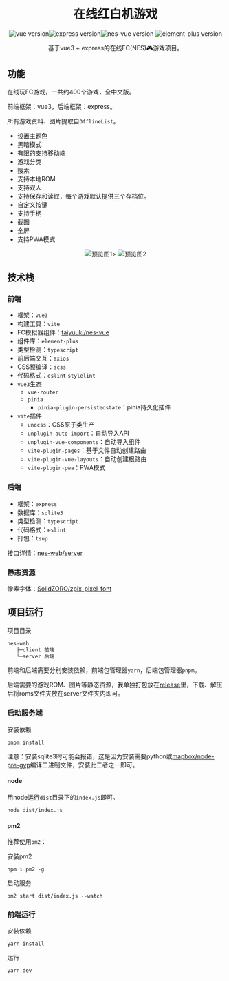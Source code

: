 <h1 align="center">在线红白机游戏</h1>

<p align="center">
<img alt="vue version" src="https://img.shields.io/github/package-json/dependency-version/taiyuuki/nes-web/vue?color=greed"><img alt="express version" src="https://img.shields.io/github/package-json/dependency-version/taiyuuki/nes-web/express"><img alt="nes-vue version" src="https://img.shields.io/github/package-json/dependency-version/taiyuuki/nes-web/nes-vue?color=red">
<img alt="element-plus version" src="https://img.shields.io/github/package-json/dependency-version/taiyuuki/nes-web/element-plus?color=lightblue">
</p>

<p align="center">
基于vue3 + express的在线FC(NES)🎮游戏项目。
</p>

## 功能

在线玩FC游戏，一共约400个游戏，全中文版。

前端框架：vue3，后端框架：express。

所有游戏资料、图片提取自`OfflineList`。

* 设置主题色
* 黑暗模式
* 有限的支持移动端
* 游戏分类
* 搜索
* 支持本地ROM
* 支持双人
* 支持保存和读取，每个游戏默认提供三个存档位。
* 自定义按键
* 支持手柄
* 截图
* 全屏
* 支持PWA模式


<p align="center">
<img alt="预览图1" src="https://s2.loli.net/2023/02/11/bu34pHWCQEeLS1f.gif" />>
<img alt="预览图2" src="https://s2.loli.net/2023/02/11/gSLpd52EnMkaTuP.gif" />
</p>

## 技术栈

### 前端

* 框架：`vue3`
* 构建工具：`vite`
* FC模拟器组件：[taiyuuki/nes-vue](https://github.com/taiyuuki/nes-vue)
* 组件库：`element-plus`
* 类型检测：`typescript`
* 前后端交互：`axios`
* CSS预编译：`scss`
* 代码格式：`eslint` `stylelint`
* `vue3`生态
  * `vue-router`
  * `pinia`
    * `pinia-plugin-persistedstate`：pinia持久化插件
* `vite`插件
  * `unocss`：CSS原子类生产
  * `unplugin-auto-import`：自动导入API
  * `unplugin-vue-components`：自动导入组件
  * `vite-plugin-pages`：基于文件自动创建路由
  * `vite-plugin-vue-layouts`：自动创建根路由
  * `vite-plugin-pwa`：PWA模式

### 后端

* 框架：`express`
* 数据库：`sqlite3`
* 类型检测：`typescript`
* 代码格式：`eslint` 
* 打包：`tsup`

接口详情：[nes-web/server](../../tree/main/server)

### 静态资源

像素字体：[SolidZORO/zpix-pixel-font](https://github.com/SolidZORO/zpix-pixel-font)

## 项目运行

项目目录

```bash
nes-web
   ├─client 前端
   └─server 后端
```

前端和后端需要分别安装依赖，前端包管理器`yarn`，后端包管理器`pnpm`。

后端需要的游戏ROM、图片等静态资源，我单独打包放在[release](../../releases/download/v0.0.1/roms.zip)里，下载、解压后将roms文件夹放在server文件夹内即可。

### 启动服务端

安装依赖

```shell
pnpm install
```

注意：安装sqlite3时可能会报错，这是因为安装需要python或[mapbox/node-pre-gyp](https://github.com/mapbox/node-pre-gyp)编译二进制文件，安装此二者之一即可。

#### node

用node运行`dist`目录下的`index.js`即可。

```shell
node dist/index.js
```

#### pm2

推荐使用`pm2`：

安装pm2

```shell
npm i pm2 -g
```

启动服务

```shell
pm2 start dist/index.js --watch
```

### 前端运行

安装依赖

```shell
yarn install
```

运行

```shell
yarn dev
```

